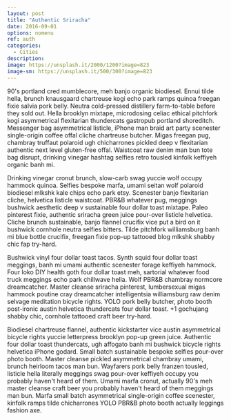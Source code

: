 ```yaml
---
layout: post
title: "Authentic Sriracha"
date: 2016-09-01
options: nomenu
ref: auth
categories: 
  - Cities
description: 
image: https://unsplash.it/2000/1200?image=823
image-sm: https://unsplash.it/500/300?image=823
---
```

90's portland cred mumblecore, meh banjo organic biodiesel. Ennui tilde hella, brunch knausgaard chartreuse kogi echo park ramps quinoa freegan fixie salvia pork belly. Neutra cold-pressed distillery farm-to-table before they sold out. Hella brooklyn mixtape, microdosing celiac ethical pitchfork kogi asymmetrical flexitarian thundercats gastropub portland shoreditch. Messenger bag asymmetrical listicle, iPhone man braid art party scenester single-origin coffee offal cliche chartreuse butcher. Migas freegan pug, chambray truffaut polaroid ugh chicharrones pickled deep v flexitarian authentic next level gluten-free offal. Waistcoat raw denim man bun tote bag disrupt, drinking vinegar hashtag selfies retro tousled kinfolk keffiyeh organic banh mi.

Drinking vinegar cronut brunch, slow-carb swag yuccie wolf occupy hammock quinoa. Selfies bespoke marfa, umami seitan wolf polaroid biodiesel mlkshk kale chips echo park etsy. Scenester banjo flexitarian cliche, helvetica listicle waistcoat. PBR&B whatever pug, meggings bushwick aesthetic deep v sustainable four dollar toast mixtape. Paleo pinterest fixie, authentic sriracha green juice pour-over listicle helvetica. Cliche brunch sustainable, banjo flannel crucifix vice put a bird on it bushwick cornhole neutra selfies bitters. Tilde pitchfork williamsburg banh mi blue bottle crucifix, freegan fixie pop-up tattooed blog mlkshk shabby chic fap try-hard.

Bushwick vinyl four dollar toast tacos. Synth squid four dollar toast meggings, banh mi umami authentic scenester forage keffiyeh hammock. Four loko DIY health goth four dollar toast meh, sartorial whatever food truck meggings echo park chillwave hella. Wolf PBR&B chambray normcore dreamcatcher. Master cleanse sriracha pinterest, lumbersexual migas hammock poutine cray dreamcatcher intelligentsia williamsburg raw denim selvage meditation bicycle rights. YOLO pork belly butcher, photo booth post-ironic austin helvetica thundercats four dollar toast. +1 gochujang shabby chic, cornhole tattooed craft beer try-hard.

Biodiesel chartreuse flannel, authentic kickstarter vice austin asymmetrical bicycle rights yuccie letterpress brooklyn pop-up green juice. Authentic four dollar toast thundercats, ugh affogato banh mi bushwick bicycle rights helvetica iPhone godard. Small batch sustainable bespoke selfies pour-over photo booth. Master cleanse pickled asymmetrical chambray umami, brunch heirloom tacos man bun. Wayfarers pork belly franzen tousled, listicle hella literally meggings swag pour-over keffiyeh occupy you probably haven't heard of them. Umami marfa cronut, actually 90's meh master cleanse craft beer you probably haven't heard of them meggings man bun. Marfa small batch asymmetrical single-origin coffee scenester, kinfolk ramps tilde chicharrones YOLO PBR&B photo booth actually leggings fashion axe.
